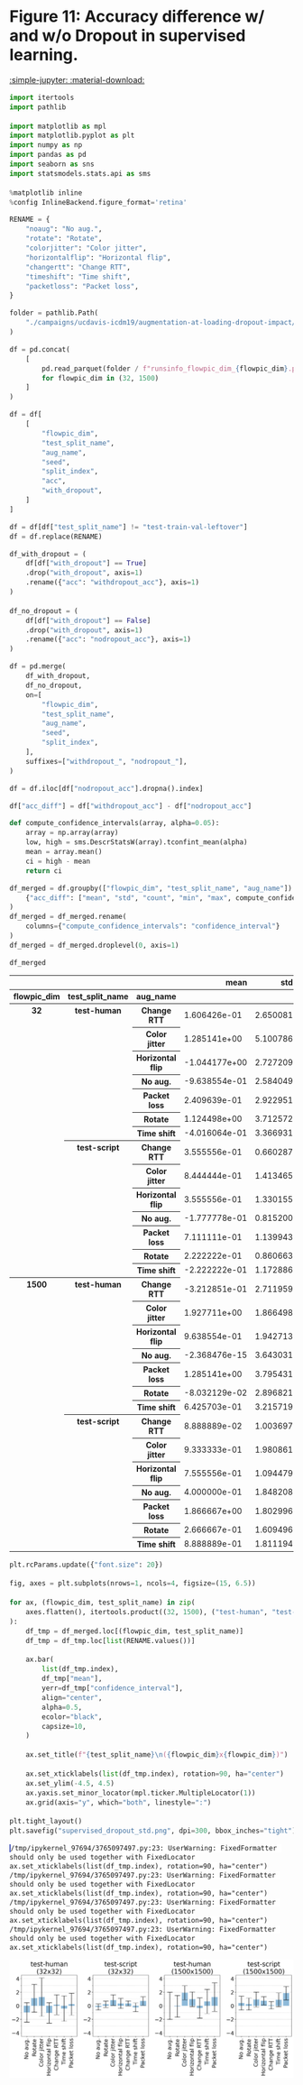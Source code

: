 
<style>
code.outputcode {
    background-color: white;
    border-left: solid 2px #4051b5;
    line-height:normal;
    font-family:Menlo,'DejaVu Sans Mono',consolas,'Courier New',monospace;
}
pre.outputcode {
    background-color: white;
    border-left: solid 2px #4051b5;
    line-height:normal;
    font-family:Menlo,'DejaVu Sans Mono',consolas,'Courier New',monospace;
    padding-left: 15px;
}
.ansi-red-fg {
  color: #e75c58;
}
.ansi-blue-fg {
  color: #208ffb;
}
</style>
# Figure 11: Accuracy difference w/ and w/o Dropout in supervised learning.

[:simple-jupyter: :material-download:](/tcbench/papers/imc23/notebooks/figure11_dropout_impact_supervised_setting.ipynb)


```python
import itertools
import pathlib

import matplotlib as mpl
import matplotlib.pyplot as plt
import numpy as np
import pandas as pd
import seaborn as sns
import statsmodels.stats.api as sms

%matplotlib inline
%config InlineBackend.figure_format='retina'
```

```python
RENAME = {
    "noaug": "No aug.",
    "rotate": "Rotate",
    "colorjitter": "Color jitter",
    "horizontalflip": "Horizontal flip",
    "changertt": "Change RTT",
    "timeshift": "Time shift",
    "packetloss": "Packet loss",
}
```

```python
folder = pathlib.Path(
    "./campaigns/ucdavis-icdm19/augmentation-at-loading-dropout-impact/campaign_summary/augment-at-loading-dropout-impact/"
)
```

```python
df = pd.concat(
    [
        pd.read_parquet(folder / f"runsinfo_flowpic_dim_{flowpic_dim}.parquet")
        for flowpic_dim in (32, 1500)
    ]
)
```

```python
df = df[
    [
        "flowpic_dim",
        "test_split_name",
        "aug_name",
        "seed",
        "split_index",
        "acc",
        "with_dropout",
    ]
]
```

```python
df = df[df["test_split_name"] != "test-train-val-leftover"]
df = df.replace(RENAME)
```

```python
df_with_dropout = (
    df[df["with_dropout"] == True]
    .drop("with_dropout", axis=1)
    .rename({"acc": "withdropout_acc"}, axis=1)
)

df_no_dropout = (
    df[df["with_dropout"] == False]
    .drop("with_dropout", axis=1)
    .rename({"acc": "nodropout_acc"}, axis=1)
)
```

```python
df = pd.merge(
    df_with_dropout,
    df_no_dropout,
    on=[
        "flowpic_dim",
        "test_split_name",
        "aug_name",
        "seed",
        "split_index",
    ],
    suffixes=["withdropout_", "nodropout_"],
)
```

```python
df = df.iloc[df["nodropout_acc"].dropna().index]
```

```python
df["acc_diff"] = df["withdropout_acc"] - df["nodropout_acc"]
```

```python
def compute_confidence_intervals(array, alpha=0.05):
    array = np.array(array)
    low, high = sms.DescrStatsW(array).tconfint_mean(alpha)
    mean = array.mean()
    ci = high - mean
    return ci
```

```python
df_merged = df.groupby(["flowpic_dim", "test_split_name", "aug_name"]).agg(
    {"acc_diff": ["mean", "std", "count", "min", "max", compute_confidence_intervals]}
)
df_merged = df_merged.rename(
    columns={"compute_confidence_intervals": "confidence_interval"}
)
df_merged = df_merged.droplevel(0, axis=1)
```

```python
df_merged
```



<div class="md-typeset__scrollwrap">
<div class="md-typeset__table">
<table>
<thead>
<tr style="text-align: right;">
<th></th>
<th></th>
<th></th>
<th>mean</th>
<th>std</th>
<th>count</th>
<th>min</th>
<th>max</th>
<th>confidence_interval</th>
</tr>
<tr>
<th>flowpic_dim</th>
<th>test_split_name</th>
<th>aug_name</th>
<th></th>
<th></th>
<th></th>
<th></th>
<th></th>
<th></th>
</tr>
</thead>
<tbody>
<tr>
<th rowspan="14" valign="top">32</th>
<th rowspan="7" valign="top">test-human</th>
<th>Change RTT</th>
<td>1.606426e-01</td>
<td>2.650081</td>
<td>15</td>
<td>-6.024096</td>
<td>4.819277</td>
<td>1.467566</td>
</tr>
<tr>
<th>Color jitter</th>
<td>1.285141e+00</td>
<td>5.100786</td>
<td>15</td>
<td>-8.433735</td>
<td>7.228916</td>
<td>2.824721</td>
</tr>
<tr>
<th>Horizontal flip</th>
<td>-1.044177e+00</td>
<td>2.727209</td>
<td>15</td>
<td>-4.819277</td>
<td>6.024096</td>
<td>1.510278</td>
</tr>
<tr>
<th>No aug.</th>
<td>-9.638554e-01</td>
<td>2.584049</td>
<td>15</td>
<td>-4.819277</td>
<td>2.409639</td>
<td>1.430999</td>
</tr>
<tr>
<th>Packet loss</th>
<td>2.409639e-01</td>
<td>2.922951</td>
<td>15</td>
<td>-3.614458</td>
<td>6.024096</td>
<td>1.618676</td>
</tr>
<tr>
<th>Rotate</th>
<td>1.124498e+00</td>
<td>3.712572</td>
<td>15</td>
<td>-7.228916</td>
<td>6.024096</td>
<td>2.055954</td>
</tr>
<tr>
<th>Time shift</th>
<td>-4.016064e-01</td>
<td>3.366931</td>
<td>15</td>
<td>-6.024096</td>
<td>6.024096</td>
<td>1.864544</td>
</tr>
<tr>
<th rowspan="7" valign="top">test-script</th>
<th>Change RTT</th>
<td>3.555556e-01</td>
<td>0.660287</td>
<td>15</td>
<td>-0.666667</td>
<td>1.333333</td>
<td>0.365655</td>
</tr>
<tr>
<th>Color jitter</th>
<td>8.444444e-01</td>
<td>1.413465</td>
<td>15</td>
<td>-1.333333</td>
<td>3.333333</td>
<td>0.782751</td>
</tr>
<tr>
<th>Horizontal flip</th>
<td>3.555556e-01</td>
<td>1.330155</td>
<td>15</td>
<td>-2.666667</td>
<td>2.666667</td>
<td>0.736615</td>
</tr>
<tr>
<th>No aug.</th>
<td>-1.777778e-01</td>
<td>0.815200</td>
<td>15</td>
<td>-2.000000</td>
<td>0.666667</td>
<td>0.451442</td>
</tr>
<tr>
<th>Packet loss</th>
<td>7.111111e-01</td>
<td>1.139943</td>
<td>15</td>
<td>-1.333333</td>
<td>2.666667</td>
<td>0.631280</td>
</tr>
<tr>
<th>Rotate</th>
<td>2.222222e-01</td>
<td>0.860663</td>
<td>15</td>
<td>-0.666667</td>
<td>2.000000</td>
<td>0.476619</td>
</tr>
<tr>
<th>Time shift</th>
<td>-2.222222e-01</td>
<td>1.172886</td>
<td>15</td>
<td>-2.000000</td>
<td>2.000000</td>
<td>0.649523</td>
</tr>
<tr>
<th rowspan="14" valign="top">1500</th>
<th rowspan="7" valign="top">test-human</th>
<th>Change RTT</th>
<td>-3.212851e-01</td>
<td>2.711959</td>
<td>15</td>
<td>-4.819277</td>
<td>6.024096</td>
<td>1.501833</td>
</tr>
<tr>
<th>Color jitter</th>
<td>1.927711e+00</td>
<td>1.866498</td>
<td>15</td>
<td>-1.204819</td>
<td>6.024096</td>
<td>1.033632</td>
</tr>
<tr>
<th>Horizontal flip</th>
<td>9.638554e-01</td>
<td>1.942713</td>
<td>15</td>
<td>-2.409639</td>
<td>3.614458</td>
<td>1.075838</td>
</tr>
<tr>
<th>No aug.</th>
<td>-2.368476e-15</td>
<td>3.643031</td>
<td>15</td>
<td>-4.819277</td>
<td>7.228916</td>
<td>2.017443</td>
</tr>
<tr>
<th>Packet loss</th>
<td>1.285141e+00</td>
<td>3.795431</td>
<td>15</td>
<td>-3.614458</td>
<td>9.638554</td>
<td>2.101840</td>
</tr>
<tr>
<th>Rotate</th>
<td>-8.032129e-02</td>
<td>2.896821</td>
<td>15</td>
<td>-4.819277</td>
<td>4.819277</td>
<td>1.604206</td>
</tr>
<tr>
<th>Time shift</th>
<td>6.425703e-01</td>
<td>3.215719</td>
<td>15</td>
<td>-3.614458</td>
<td>7.228916</td>
<td>1.780806</td>
</tr>
<tr>
<th rowspan="7" valign="top">test-script</th>
<th>Change RTT</th>
<td>8.888889e-02</td>
<td>1.003697</td>
<td>15</td>
<td>-1.333333</td>
<td>2.666667</td>
<td>0.555829</td>
</tr>
<tr>
<th>Color jitter</th>
<td>9.333333e-01</td>
<td>1.980861</td>
<td>15</td>
<td>-3.333333</td>
<td>5.333333</td>
<td>1.096964</td>
</tr>
<tr>
<th>Horizontal flip</th>
<td>7.555556e-01</td>
<td>1.094479</td>
<td>15</td>
<td>-1.333333</td>
<td>2.666667</td>
<td>0.606102</td>
</tr>
<tr>
<th>No aug.</th>
<td>4.000000e-01</td>
<td>1.848208</td>
<td>15</td>
<td>-2.000000</td>
<td>4.000000</td>
<td>1.023504</td>
</tr>
<tr>
<th>Packet loss</th>
<td>1.866667e+00</td>
<td>1.802996</td>
<td>15</td>
<td>0.000000</td>
<td>6.000000</td>
<td>0.998466</td>
</tr>
<tr>
<th>Rotate</th>
<td>2.666667e-01</td>
<td>1.609496</td>
<td>15</td>
<td>-2.666667</td>
<td>3.333333</td>
<td>0.891309</td>
</tr>
<tr>
<th>Time shift</th>
<td>8.888889e-01</td>
<td>1.811194</td>
<td>15</td>
<td>-0.666667</td>
<td>5.333333</td>
<td>1.003006</td>
</tr>
</tbody>
</table>
</div>
</div>



```python
plt.rcParams.update({"font.size": 20})

fig, axes = plt.subplots(nrows=1, ncols=4, figsize=(15, 6.5))

for ax, (flowpic_dim, test_split_name) in zip(
    axes.flatten(), itertools.product((32, 1500), ("test-human", "test-script"))
):
    df_tmp = df_merged.loc[(flowpic_dim, test_split_name)]
    df_tmp = df_tmp.loc[list(RENAME.values())]

    ax.bar(
        list(df_tmp.index),
        df_tmp["mean"],
        yerr=df_tmp["confidence_interval"],
        align="center",
        alpha=0.5,
        ecolor="black",
        capsize=10,
    )

    ax.set_title(f"{test_split_name}\n({flowpic_dim}x{flowpic_dim})")

    ax.set_xticklabels(list(df_tmp.index), rotation=90, ha="center")
    ax.set_ylim(-4.5, 4.5)
    ax.yaxis.set_minor_locator(mpl.ticker.MultipleLocator(1))
    ax.grid(axis="y", which="both", linestyle=":")

plt.tight_layout()
plt.savefig("supervised_dropout_std.png", dpi=300, bbox_inches="tight")
```
<pre><code class="outputcode">/tmp/ipykernel_97694/3765097497.py:23: UserWarning: FixedFormatter should only be used together with FixedLocator
ax.set_xticklabels(list(df_tmp.index), rotation=90, ha="center")
/tmp/ipykernel_97694/3765097497.py:23: UserWarning: FixedFormatter should only be used together with FixedLocator
ax.set_xticklabels(list(df_tmp.index), rotation=90, ha="center")
/tmp/ipykernel_97694/3765097497.py:23: UserWarning: FixedFormatter should only be used together with FixedLocator
ax.set_xticklabels(list(df_tmp.index), rotation=90, ha="center")
/tmp/ipykernel_97694/3765097497.py:23: UserWarning: FixedFormatter should only be used together with FixedLocator
ax.set_xticklabels(list(df_tmp.index), rotation=90, ha="center")
</code></pre>


    
![png](figure11_dropout_impact_supervised_setting_files/figure11_dropout_impact_supervised_setting_15_1.png)
    

